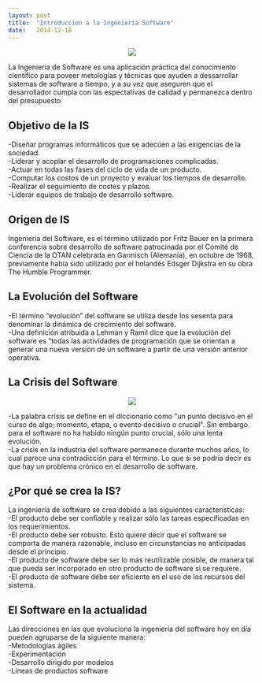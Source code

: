 ```yaml
---
layout: post
title:  "Introduccion a la Ingenieria Software"
date:   2014-12-18
---
```


<center><img src="https://leonides1993.files.wordpress.com/2014/05/jhkc3b1.jpg"></center>
<p class="intro"><span class="dropcap">L</span>a Ingenieria de Software es una aplicación práctica del conocimiento científico para poveer metologías y técnicas que ayuden a dessarrollar sistemas de software a tiempo, y a su vez que aseguren que el desarrollador cumpla con las espectativas de calidad y permanezca dentro del presupuesto</p> 

<h2>Objetivo de la IS</h2>
  <p>-Diseñar programas informáticos que se adecúen a las exigencias de la sociedad.<br>-Liderar y acoplar el desarrollo de programaciones complicadas.<br>
    -Actuar en todas las fases del ciclo de vida de un producto.<br>-Computar los costos de un proyecto y evaluar los tiempos de desarrollo.<br>
    -Realizar el seguimiento de costes y plazos.<br>-Liderar equipos de trabajo de desarrollo software.<br></p>
  <h2>Origen de IS</h2>
  <p>Ingeniería del Software, es el término utilizado por Fritz Bauer en la primera conferencia sobre desarrollo de software patrocinada por el Comité de Ciencia de la 
  OTAN celebrada en Garmisch (Alemania), en octubre de 1968, previamente había sido utilizado por el holandés Edsger Dijkstra en su obra The Humble Programmer.</p>
  <h2>La Evolución del Software</h2>
  <p>-El término “evolución” del software se utiliza desde los sesenta para denominar la dinámica de crecimiento del software.<br>
  -Una definición atribuida a Lehman y Ramil dice que la evolución del software es “todas las actividades de programación que se orientan a generar una nueva versión de un software a partir de una versión anterior operativa. </p>
  <h2>La Crisis del Software</h2>
  <center><img src="http://histinf.blogs.upv.es/files/2010/12/crisis.png"></center>
  <p>-La palabra crisis se define en el diccionario como "un punto decisivo en el curso de algo; momento, etapa, o evento decisivo o crucial". Sin embargo para el software no ha habido ningún punto crucial, sólo una lenta evolución.<br>
  -La crisis en la industria del software permanece durante muchos años, lo cual parece una contradicción para el término. Lo que si se podría decir es que hay un problema crónico en el desarrollo de software.</p>
  <h2>¿Por qué se crea la IS?</h2>
  <p>La ingeniería de software se crea debido a las siguientes características:<br>
  -El producto debe ser confiable y realizar sólo las tareas especificadas en los requerimientos.<br>
  -El producto debe ser robusto. Esto quiere decir que el software se comporta de manera razonable, incluso en circunstancias no anticipadas desde el principio.<br>
  -El producto de software debe ser lo más reutilizable posible, de manera tal que pueda ser incorporado en otro producto de software si se requiere.<br>
  -El producto de software debe ser eficiente en el uso de los recursos del sistema.</p>
  <h2>El Software en la actualidad</h2>
  <p>Las direcciones en las que evoluciona la ingeniería del software hoy en día pueden agruparse de la siguiente manera:<br>
-Metodologías ágiles<br>
-Experimentación<br>
-Desarrollo dirigido por modelos<br>
-Líneas de productos software</p>
